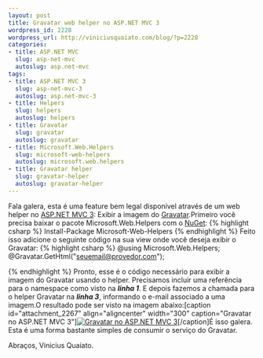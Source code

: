 ```yaml
--- 
layout: post
title: Gravatar web helper no ASP.NET MVC 3
wordpress_id: 2228
wordpress_url: http://viniciusquaiato.com/blog/?p=2228
categories: 
- title: ASP.NET MVC
  slug: asp-net-mvc
  autoslug: asp.net-mvc
tags: 
- title: ASP.NET MVC 3
  slug: asp-net-mvc-3
  autoslug: asp.net-mvc-3
- title: Helpers
  slug: helpers
  autoslug: helpers
- title: Gravatar
  slug: gravatar
  autoslug: gravatar
- title: Microsoft.Web.Helpers
  slug: microsoft-web-helpers
  autoslug: microsoft.web.helpers
- title: Gravatar helper
  slug: gravatar-helper
  autoslug: gravatar-helper
---
```

Fala galera, esta é uma feature bem legal disponível através de um web helper no [ASP.NET MVC 3](http://viniciusquaiato.com/blog/asp-net-mvc-3): Exibir a imagem do [Gravatar](http://pt.gravatar.com/).Primeiro você precisa baixar o pacote Microsoft.Web.Helpers com o [NuGet](http://viniciusquaiato.com/blog/tag/nuget/):
{% highlight csharp %}
Install-Package Microsoft-Web-Helpers
{% endhighlight %}
Feito isso adicione o seguinte código na sua view onde você deseja exibir o Gravatar:
{% highlight csharp %}
@using Microsoft.Web.Helpers;
    @Gravatar.GetHtml("seuemail@provedor.com");
    
{% endhighlight %}
Pronto, esse é o código necessário para exibir a imagem do Gravatar usando o helper. Precisamos incluir uma referência para o namespace como visto na **_linha 1_**. E depois fazemos a chamada para o helper Gravatar na **_linha 3_**, informando o e-mail associado a uma imagem.O resultado pode ser visto na imagem abaixo:[caption id="attachment_2267" align="aligncenter" width="300" caption="Gravatar no ASP.NET MVC 3"][![Gravatar no ASP.NET MVC 3](http://viniciusquaiato.com/blog/wp-content/uploads/2010/12/Gravatar-300x133.png "Gravatar no ASP.NET MVC 3")](http://viniciusquaiato.com/blog/wp-content/uploads/2010/12/Gravatar.png)[/caption]É isso galera. Esta é uma forma bastante simples de consumir o serviço do Gravatar.

Abraços,
Vinicius Quaiato.
